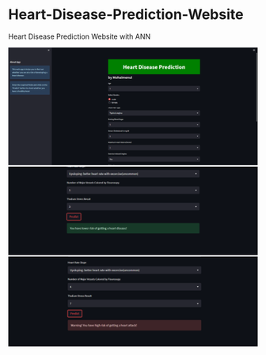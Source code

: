 # Heart-Disease-Prediction-Website
Heart Disease Prediction Website with ANN

![Project Screenshot](./1.png)
![Project Screenshot](./2.png)
![Project Screenshot](./3.png)
